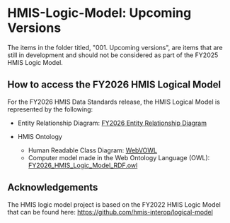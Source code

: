 # HMIS-Logic-Model: Upcoming Versions

The items in the folder titled, "001. Upcoming versions", are items that are still in development and should not be considered as part of the FY2025 HMIS Logic Model.

## How to access the FY2026 HMIS Logical Model

For the FY2026 HMIS Data Standards release, the HMIS Logical Model is represented by the following:

* Entity Relationship Diagram: [FY2026 Entity Relationship Diagram](https://dbdiagram.io/d/FY2026-Entity-Relationship-Diagram-67e1e1c175d75cc8444e549b)
* HMIS Ontology

  * Human Readable Class Diagram: [WebVOWL](https://alexandriaconsulting.com/webvowl/#iri=https://raw.githubusercontent.com/HUD-Data-Lab/HMIS-Logic-Model/refs/heads/main/FY2026_HMIS_Logic_Model_RDF.owl)
  * Computer model made in the Web Ontology Language (OWL): [FY2026\_HMIS\_Logic\_Model\_RDF.owl](https://github.com/HUD-Data-Lab/HMIS-Logic-Model/blob/main/FY2026_HMIS_Logic_Model_RDF.owl)

## Acknowledgements

The HMIS logic model project is based on the FY2022 HMIS Logic Model that can be found here: https://github.com/hmis-interop/logical-model

